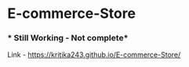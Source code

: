 # E-commerce-Store

<h3>* Still Working - Not complete*</h3>


Link - https://kritika243.github.io/E-commerce-Store/
